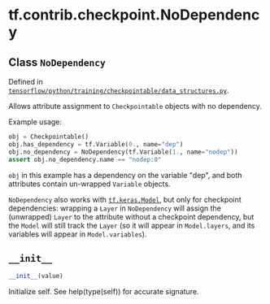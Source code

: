 <div itemscope itemtype="http://developers.google.com/ReferenceObject">
<meta itemprop="name" content="tf.contrib.checkpoint.NoDependency" />
<meta itemprop="path" content="Stable" />
<meta itemprop="property" content="__init__"/>
</div>

# tf.contrib.checkpoint.NoDependency

## Class `NoDependency`





Defined in [`tensorflow/python/training/checkpointable/data_structures.py`](https://www.tensorflow.org/code/tensorflow/python/training/checkpointable/data_structures.py).

Allows attribute assignment to `Checkpointable` objects with no dependency.

Example usage:
```python
obj = Checkpointable()
obj.has_dependency = tf.Variable(0., name="dep")
obj.no_dependency = NoDependency(tf.Variable(1., name="nodep"))
assert obj.no_dependency.name == "nodep:0"
```

`obj` in this example has a dependency on the variable "dep", and both
attributes contain un-wrapped `Variable` objects.

`NoDependency` also works with <a href="../../../tf/keras/models/Model.md"><code>tf.keras.Model</code></a>, but only for checkpoint
dependencies: wrapping a `Layer` in `NoDependency` will assign the (unwrapped)
`Layer` to the attribute without a checkpoint dependency, but the `Model` will
still track the `Layer` (so it will appear in `Model.layers`, and its
variables will appear in `Model.variables`).

<h2 id="__init__"><code>__init__</code></h2>

``` python
__init__(value)
```

Initialize self.  See help(type(self)) for accurate signature.



